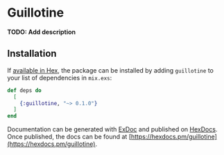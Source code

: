 # Guillotine

**TODO: Add description**

## Installation

If [available in Hex](https://hex.pm/docs/publish), the package can be installed
by adding `guillotine` to your list of dependencies in `mix.exs`:

```elixir
def deps do
  [
    {:guillotine, "~> 0.1.0"}
  ]
end
```

Documentation can be generated with [ExDoc](https://github.com/elixir-lang/ex_doc)
and published on [HexDocs](https://hexdocs.pm). Once published, the docs can
be found at [https://hexdocs.pm/guillotine](https://hexdocs.pm/guillotine).

